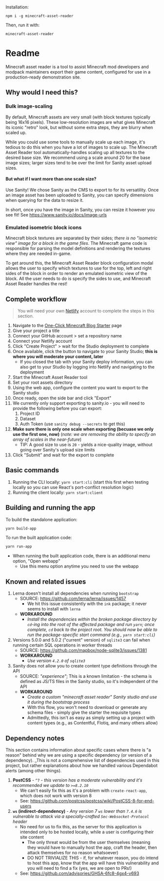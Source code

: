 Installation:

```
npm i -g minecraft-asset-reader
```

Then, run it with:

```
minecraft-asset-reader
```

# Readme

Minecraft asset reader is a tool to assist Minecraft mod developers and modpack maintainers export their game content, configured for use in a production-ready demonstration site.

## Why would I need this?

### Bulk image-scaling

By default, Minecraft assets are very small (with block textures typically being 16x16 pixels). These low-resolution images are what gives Minecraft its iconic "retro" look, but without some extra steps, they are blurry when scaled up.

While you could use some tools to manually scale up each image, it's tedious to do this when you have a lot of images to scale up. The Minecraft Asset Reader tool automatically-handles scaling up all textures to the desired base size. We recommend using a scale around 20 for the base image sizes; larger sizes tend to be over the limit for Sanity asset upload sizes.

#### But what if I want more than one scale size?

Use Sanity! We chose Sanity as the CMS to export to for its versatility. Once an image asset has been uploaded to Sanity, you can specify dimensions when querying for the data to resize it.

In short, once you have the image in Sanity, you can resize it however you see fit! See https://www.sanity.io/docs/image-urls

### Emulated isometric block icons

Minecraft block textures are separated by their sides; _there is no "isometric view" image for a block in the game files_. The Minecraft game code is responsible for parsing the model definitions and rendering the textures where they are needed in-game.

To get around this, the Minecraft Asset Reader block configuration modal allows the user to specify which textures to use for the top, left and right sides of the block in order to render an emulated isometric view of the block. All the user needs to do is specify the sides to use, and Minecraft Asset Reader handles the rest!

## Complete workflow

> You will need your own [Netlify](https://www.netlify.com/) account to complete the steps in this section.

1. Navigate to the [One-Click Minecraft Blog Starter](https://www.sanity.io/create?template=nuggylib/sanity-template-minecraft-blog) page
2. Give your project a title
3. Connect your GitHub account > set a repository name
4. Connect your Netlify account
5. Click "Create Project" > wait for the Studio deployment to complete
6. Once available, click the button to navigate to your Sanity Studio; **this is where you will moderate your content, later**
   - If you closed the tab with your Sanity deploy information, you can also get to your Studio by logging into Netlify and navigating to the deployment
7. Start the Minecraft Asset Reader tool
8. Set your root assets directory
9. Using the web app, configure the content you want to export to the Sanity studio
10. Once ready, open the side bar and click "Export"
11. We currently only support exporting to sanity.io - you will need to provide the following before you can export:
    1. Project ID
    2. Dataset
    3. Auth Token (use `sanity debug --secrets` to get this)
12. **Make sure there is only one scale when exporting (becuase we only use the first one, now)** (_note: we are removing the ability to specify an array of scales in the near-future_)
    - TIP: A good size to use is `20` - yields a nice-quality image, without going over Sanity's upload size limits
13. Click "Submit" and wait for the export to complete

## Basic commands

1. Running the CLI locally: `yarn start:cli` (start this first when testing locally so you can use React's port-conflict resolution logic)
2. Running the client locally: `yarn start:client`

## Building and running the app

To build the standalone application:

```bash
yarn build-app
```

To run the built application code:

```bash
yarn run-app
```

- When running the built application code, there is an additional menu option, "Open webapp"
  - Use this menu option anytime you need to use the webapp

## Known and related issues

1. Lerna doesn't install all dependencies when running `bootstrap`
   - SOURCE: https://github.com/lerna/lerna/issues/1457
     - We hit this issue consistently with the `ink` package; it never seems to install with `lerna`
   - **WORKAROUND**
     - _Install the dependencies within the broken package directory by `cd`-ing into the root of the affected package and run `yarn`; once complete, `cd` back to the project root. You should now be able to run the package-specific start command (e.g., `yarn start:cli`)_
2. Versions 5.0.0 and 5.0.2 ("current" version) of `sqlite3` can fail when running certain SQL operations in worker threads
   - SOURCE: https://github.com/mapbox/node-sqlite3/issues/1381
   - **WORKAROUND**
     - _Use version `4.2.0` of `sqlite3`_
3. Sanity does not allow you to create content type definitions through the API
   - SOURCE: _"experience"_; This is a known limitation - the schema is defined as JS/TS files in the Sanity studio, so it's independent of the API
   - **WORKAROUND**
     - _Create a custom "minecraft asset reader" Sanity studio and use it during the bootstrap process_
     - With this flow, you won't need to download or generate any schema files - simply give the starter the requisite types
     - Admittedly, this isn't as easy as simply setting up a project with content types (e.g., as Contentful, Flotiq, and many others allow)

## Dependency notes

This section contains information about specific cases where there is "a reason" behind why we are using a specific dependency (or version of a dependency). \_This is not a comprehensive list of dependencies used in this project, but rather explanations about how we handled various Dependabot alerts (among other things).

1. **PostCSS** - `^7` - _this version has a moderate vulnerability and it's recommended we update to `>=8.2.10`_
   - We can't easily fix this as it's a problem with `create-react-app`, which does not work with version 8
   - See: https://github.com/postcss/postcss/wiki/PostCSS-8-for-end-users
2. **`ws` (indirect-dependency)** - _Any version 7 `ws` lower than `7.4.6` is vulnerable to attack via a specially-crafted `Sec-Websocket-Protocol` header_
   - No need for us to fix this, as the server for this application is intended only to be hosted locally, while a user is configuring their site content
     - The only threat would be from the user themselves (meaning they would have to manually host the app, craft the header, then attack themselves for no reason whatsoever)
     - DO NOT TRIVIALIZE THIS - if, for whatever reason, you do intend to host this app, know that the app will have this vulnerability and you will need to find a fix (yes, we are open to PRs!)
   - See: https://github.com/advisories/GHSA-6fc8-4gx4-v693
